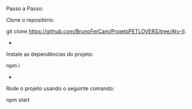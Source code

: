 Passo a Passo:

Clone o repositório:

git clone https://github.com/BrunoFerCam/ProjetoPETLOVERS/tree/Atv-II.

*

Instale as dependências do projeto:

npm i

*

Rode o projeto usando o seguinte comando:

npm start
